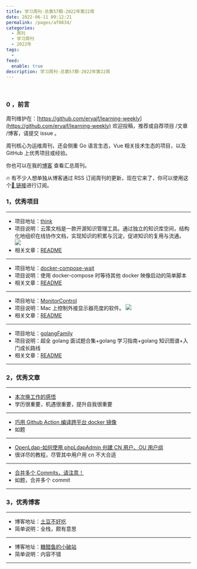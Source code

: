 ```yaml
---
title: 学习周刊-总第57期-2022年第22周
date: 2022-06-11 09:12:21
permalink: /pages/af0834/
categories:
  - 周刊
  - 学习周刊
  - 2022年
tags:
  -
feed:
  enable: true
description: 学习周刊-总第57期-2022年第22周
---
```


<br><ArticleTopAd></ArticleTopAd>

### 0 ，前言

周刊维护在：[https://github.com/eryajf/learning-weekly](https://github.com/eryajf/learning-weekly) 欢迎投稿，推荐或自荐项目 /文章 /博客，请提交 issue 。

周刊核心为运维周刊，还会侧重 Go 语言生态，Vue 相关技术生态的项目，以及 GitHub 上优秀项目或经验。

你也可以在我的[博客](https://wiki.eryajf.net/learning-weekly/) 查看汇总周刊。

🔥 有不少人想单独从博客通过 RSS 订阅周刊的更新，现在它来了，你可以使用这个[🔗 链接](https://wiki.eryajf.net/learning-weekly.xml)进行订阅。

### 1，优秀项目

---

- 项目地址：[think](https://github.com/fantasticit/think)
- 项目说明：云策文档是一款开源知识管理工具。通过独立的知识库空间，结构化地组织在线协作文档，实现知识的积累与沉淀，促进知识的复用与流通。
  ![](http://t.eryajf.net/imgs/2022/05/4834a35be03c892e.png)
- 相关文章：[README](https://github.com/fantasticit/think#readme)

---

- 项目地址：[docker-compose-wait](https://github.com/ufoscout/docker-compose-wait)
- 项目说明：使用 docker-compose 时等待其他 docker 映像启动的简单脚本
- 相关文章：[README](https://github.com/ufoscout/docker-compose-wait#readme)

---

- 项目地址：[MonitorControl](https://github.com/MonitorControl/MonitorControl)
- 项目说明：Mac 上控制外接显示器亮度的软件。
  ![](http://t.eryajf.net/imgs/2022/05/8bcb161961df473f.png)
- 相关文章：[README](https://github.com/MonitorControl/MonitorControl#readme)

---

- 项目地址：[golangFamily](https://github.com/xiaobaiTech/golangFamily)
- 项目说明：超全 golang 面试题合集+golang 学习指南+golang 知识图谱+入门成长路线
- 相关文章：[README](https://github.com/xiaobaiTech/golangFamily#readme)

---

### 2，优秀文章

---

- [本次换工作的感悟](https://xuexb.com/post/2022-work.html)
- 学历很重要，机遇很重要，提升自我很重要

---

- [巧用 Github Action 编译跨平台 docker 镜像](https://expoli.tech/articles/2021/01/05/1609810735378.html)
- 如题

---

- [OpenLdap-如何使用 phpLdapAdmin 创建 CN 用户、OU 用户组](https://blog.csdn.net/qq_35550345/article/details/120055127)
- 很详尽的教程，尽管其中用户用 cn 不大合适

---

- [合并多个 Commits，请注意！](http://whatbeg.com/2017/04/01/combinecommits.html "合并多个Commits，请注意！")
- 如题，合并多个 commit

---

### 3，优秀博客

---

- 博客地址：[土豆不好吃](https://dmesg.app/)
- 简单说明：全栈，颇有意思

---

- 博客地址：[糖醋鱼的小破站](https://expoli.tech/)
- 简单说明：内容不错

---


<br><ArticleTopAd></ArticleTopAd>
